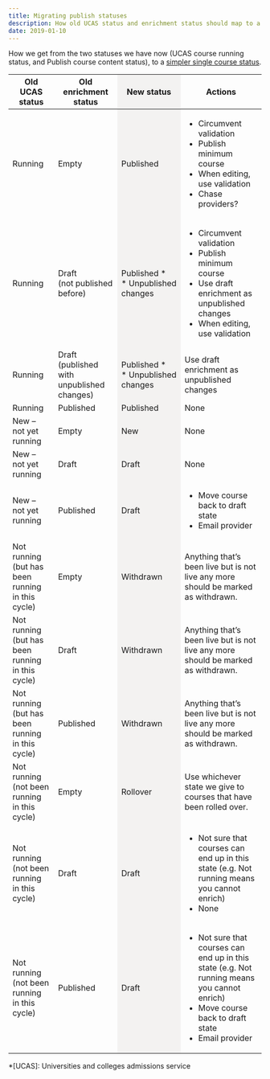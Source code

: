 ```yaml
---
title: Migrating publish statuses
description: How old UCAS status and enrichment status should map to a single new status
date: 2019-01-10
---
```


How we get from the two statuses we have now (UCAS course running status, and Publish course content status), to a [simpler single course status](/publish-teacher-training-courses/publish-states).

<table class="govuk-table">
  <colgroup>
    <col>
    <col width="25%">
    <col width="25%" style="background-color: #f3f2f1">
    <col>
  </colgroup>
  <thead class="govuk-table__head">
    <tr class="govuk-table__row">
      <th class="govuk-table__header">Old UCAS status</th>
      <th class="govuk-table__header">Old enrichment status</th>
      <th class="govuk-table__header">New status</th>
      <th class="govuk-table__header">Actions</th>
    </tr>
  </thead>
  <tbody class="govuk-table__body">
    <tr class="govuk-table__row">
      <td class="govuk-table__cell">Running</td>
      <td class="govuk-table__cell">
        <span class="govuk-tag app-tag-no-content">Empty</span>
      </td>
      <td class="govuk-table__cell">
        <span class="govuk-tag app-tag-published">Published</span>
      </td>
      <td class="govuk-table__cell">
        <ul>
          <li>Circumvent validation</li>
          <li>Publish minimum course</li>
          <li>When editing, use validation</li>
          <li>Chase providers?</li>
        </ul>
      </td>
    </tr>
    <tr class="govuk-table__row">
      <td class="govuk-table__cell">Running</td>
      <td class="govuk-table__cell">
        <span class="govuk-tag app-tag-draft">Draft</span><br>
        <span class="govuk-body-s">(not published before)</span>
      </td>
      <td class="govuk-table__cell">
        <span class="govuk-tag app-tag-published">Published&nbsp;*</span><br>
        <span class="govuk-body-s">* Unpublished changes</span></td>
      <td class="govuk-table__cell">
        <ul>
          <li>Circumvent validation</li>
          <li>Publish minimum course</li>
          <li>Use draft enrichment as unpublished changes</li>
          <li>When editing, use validation</li>
        </ul>
      </td>
    </tr>
    <tr class="govuk-table__row">
      <td class="govuk-table__cell">Running</td>
      <td class="govuk-table__cell">
        <span class="govuk-tag app-tag-draft">Draft</span><br>
        <span class="govuk-body-s">(published with unpublished changes)</span>
      </td>
      <td class="govuk-table__cell">
        <span class="govuk-tag app-tag-published">Published&nbsp;*</span><br>
        <span class="govuk-body-s">* Unpublished changes</span>
      </td>
      <td class="govuk-table__cell">
        Use draft enrichment as unpublished changes
      </td>
    </tr>
    <tr class="govuk-table__row">
      <td class="govuk-table__cell">Running</td>
      <td class="govuk-table__cell">
        <span class="govuk-tag app-tag-published">Published</span>
      </td>
      <td class="govuk-table__cell">
        <span class="govuk-tag app-tag-published">Published</span>
      </td>
      <td class="govuk-table__cell">None</td>
    </tr>
    <tr class="govuk-table__row">
      <td class="govuk-table__cell">New – not yet running</td>
      <td class="govuk-table__cell">
        <span class="govuk-tag app-tag-no-content">Empty</span>
      </td>
      <td class="govuk-table__cell">
        <span class="govuk-tag app-tag-no-content">New</span>
      </td>
      <td class="govuk-table__cell">None</td>
    </tr>
    <tr class="govuk-table__row">
      <td class="govuk-table__cell">New – not yet running</td>
      <td class="govuk-table__cell">
        <span class="govuk-tag app-tag-draft">Draft</span>
      </td>
      <td class="govuk-table__cell new-status">
        <span class="govuk-tag app-tag-draft">Draft</span>
      </td>
      <td class="govuk-table__cell">None</td>
    </tr>
    <tr class="govuk-table__row">
      <td class="govuk-table__cell">New – not yet running</td>
      <td class="govuk-table__cell">
        <span class="govuk-tag app-tag-published">Published</span>
      </td>
      <td class="govuk-table__cell new-status">
        <span class="govuk-tag app-tag-draft">Draft</span>
      </td>
      <td class="govuk-table__cell">
        <ul>
          <li>Move course back to draft state</li>
          <li>Email provider</li>
        </ul>
      </td>
    </tr>
    <tr class="govuk-table__row">
      <td class="govuk-table__cell">Not running (but has been running in this cycle)</td>
      <td class="govuk-table__cell">
        <span class="govuk-tag app-tag-no-content">Empty</span>
      </td>
      <td class="govuk-table__cell">
        <span class="govuk-tag app-tag-not-running">Withdrawn</span>
      </td>
      <td class="govuk-table__cell">Anything that’s been live but is not live any more should be marked as withdrawn.</td>
    </tr>
    <tr class="govuk-table__row">
      <td class="govuk-table__cell">Not running (but has been running in this cycle)</td>
      <td class="govuk-table__cell">
        <span class="govuk-tag app-tag-draft">Draft</span>
      </td>
      <td class="govuk-table__cell">
        <span class="govuk-tag app-tag-not-running">Withdrawn</span>
      </td>
      <td class="govuk-table__cell">Anything that’s been live but is not live any more should be marked as withdrawn.</td>
    </tr>
    <tr class="govuk-table__row">
      <td class="govuk-table__cell">Not running (but has been running in this cycle)</td>
      <td class="govuk-table__cell">
        <span class="govuk-tag app-tag-published">Published</span>
      </td>
      <td class="govuk-table__cell">
        <span class="govuk-tag app-tag-not-running">Withdrawn</span>
      </td>
      <td class="govuk-table__cell">Anything that’s been live but is not live any more should be marked as withdrawn.</td>
    </tr>
    <tr class="govuk-table__row">
      <td class="govuk-table__cell">Not running (not been running in this cycle)</td>
      <td class="govuk-table__cell">
        <span class="govuk-tag app-tag-no-content">Empty</span>
      </td>
      <td class="govuk-table__cell">
        <span class="govuk-tag app-tag-no-content">Rollover</span>
      </td>
      <td class="govuk-table__cell">Use whichever state we give to courses that have been rolled over.</td>
    </tr>
    <tr class="govuk-table__row">
      <td class="govuk-table__cell">Not running (not been running in this cycle)</td>
      <td class="govuk-table__cell">
        <span class="govuk-tag app-tag-draft">Draft</span>
      </td>
      <td class="govuk-table__cell">
        <span class="govuk-tag app-tag-draft">Draft</span>
      </td>
      <td class="govuk-table__cell">
        <ul>
          <li>Not sure that courses can end up in this state (e.g. Not running means you cannot enrich)</li>
          <li>None</li>
        </ul>
      </td>
    </tr>
    <tr class="govuk-table__row">
      <td class="govuk-table__cell">Not running (not been running in this cycle)</td>
      <td class="govuk-table__cell">
        <span class="govuk-tag app-tag-published">Published</span>
      </td>
      <td class="govuk-table__cell">
        <span class="govuk-tag app-tag-draft">Draft</span>
      </td>
      <td class="govuk-table__cell">
        <ul>
          <li>Not sure that courses can end up in this state (e.g. Not running means you cannot enrich)</li>
          <li>Move course back to draft state</li>
          <li>Email provider</li>
        </ul>
      </td>
    </tr>
  </tbody>
</table>

*[UCAS]: Universities and colleges admissions service
